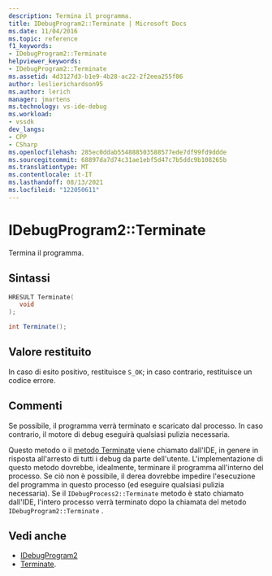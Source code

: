 ```yaml
---
description: Termina il programma.
title: IDebugProgram2::Terminate | Microsoft Docs
ms.date: 11/04/2016
ms.topic: reference
f1_keywords:
- IDebugProgram2::Terminate
helpviewer_keywords:
- IDebugProgram2::Terminate
ms.assetid: 4d3127d3-b1e9-4b28-ac22-2f2eea255f86
author: leslierichardson95
ms.author: lerich
manager: jmartens
ms.technology: vs-ide-debug
ms.workload:
- vssdk
dev_langs:
- CPP
- CSharp
ms.openlocfilehash: 285ec0ddab554888503588577ede7df99fd9ddde
ms.sourcegitcommit: 68897da7d74c31ae1ebf5d47c7b5ddc9b108265b
ms.translationtype: MT
ms.contentlocale: it-IT
ms.lasthandoff: 08/13/2021
ms.locfileid: "122050611"
---
```

# <a name="idebugprogram2terminate"></a>IDebugProgram2::Terminate
Termina il programma.

## <a name="syntax"></a>Sintassi

```cpp
HRESULT Terminate( 
   void 
);
```

```csharp
int Terminate();
```

## <a name="return-value"></a>Valore restituito
 In caso di esito positivo, restituisce `S_OK`; in caso contrario, restituisce un codice errore.

## <a name="remarks"></a>Commenti
 Se possibile, il programma verrà terminato e scaricato dal processo. In caso contrario, il motore di debug eseguirà qualsiasi pulizia necessaria.

 Questo metodo o il [metodo Terminate](../../../extensibility/debugger/reference/idebugprocess2-terminate.md) viene chiamato dall'IDE, in genere in risposta all'arresto di tutti i debug da parte dell'utente. L'implementazione di questo metodo dovrebbe, idealmente, terminare il programma all'interno del processo. Se ciò non è possibile, il derea dovrebbe impedire l'esecuzione del programma in questo processo (ed eseguire qualsiasi pulizia necessaria). Se il `IDebugProcess2::Terminate` metodo è stato chiamato dall'IDE, l'intero processo verrà terminato dopo la chiamata del metodo `IDebugProgram2::Terminate` .

## <a name="see-also"></a>Vedi anche
- [IDebugProgram2](../../../extensibility/debugger/reference/idebugprogram2.md)
- [Terminate](../../../extensibility/debugger/reference/idebugprocess2-terminate.md).

